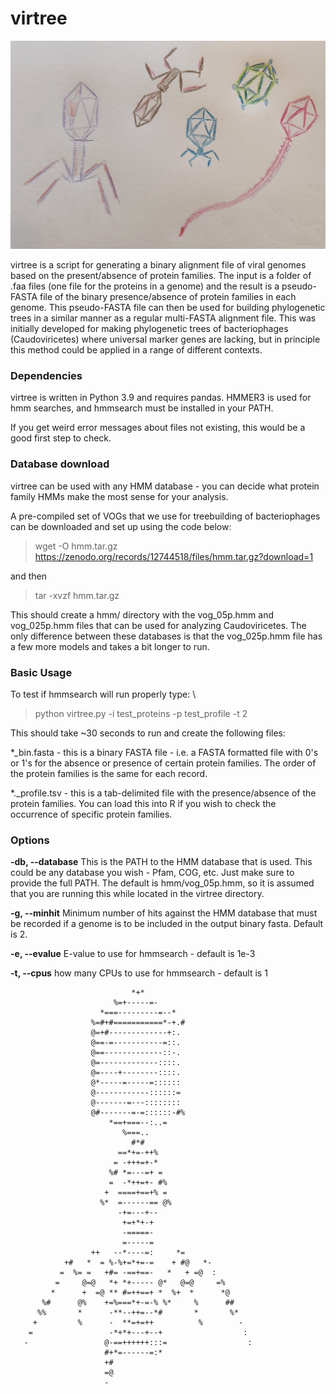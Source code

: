 

# virtree

![virtree-logo](https://github.com/faylward/virtree/blob/main/virtree-logo.jpg)


virtree is a script for generating a binary alignment file of viral genomes based on the present/absence of protein families. The input is a folder of .faa files (one file for the proteins in a genome) and the result is a pseudo-FASTA file of the binary presence/absence of protein families in each genome. This pseudo-FASTA file  can then be used for building phylogenetic trees in a similar manner as a regular multi-FASTA alignment file. This was initially developed for making phylogenetic trees of bacteriophages (Caudoviricetes) where universal marker genes are lacking, but in principle this method could be applied in a range of different contexts.

### Dependencies

virtree is written in Python 3.9 and requires pandas. HMMER3 is used for hmm searches, and hmmsearch must be installed in your PATH. 

If you get weird error messages about files not existing, this would be a good first step to check. 

### Database download

virtree can be used with any HMM database - you can decide what protein family HMMs make the most sense for your analysis. 

A pre-compiled set of VOGs that we use for treebuilding of bacteriophages can be downloaded and set up using the code below:

> wget -O hmm.tar.gz  <https://zenodo.org/records/12744518/files/hmm.tar.gz?download=1>

and then

> tar -xvzf hmm.tar.gz

This should create a hmm/ directory with the vog_05p.hmm and vog_025p.hmm files that can be used for analyzing Caudoviricetes. 
The only difference between these databases is that the vog_025p.hmm file has a few more models and takes a bit longer to run. 

### Basic Usage

To test if hmmsearch will run properly type: \

> python virtree.py -i test_proteins -p test_profile -t 2

This should take ~30 seconds to run and create the following files:

\*_bin.fasta - this is a binary FASTA file - i.e. a FASTA formatted file with 0's or 1's for the absence or presence of certain protein families. The order of the protein families is the same for each record. 

\*._profile.tsv - this is a tab-delimited file with the presence/absence of the protein families. You can load this into R if you wish to check the occurrence of specific protein families. 


### Options

**-db, --database** This is the PATH to the HMM database that is used. This could be any database you wish - Pfam, COG, etc. Just make sure to provide the full PATH. The default is hmm/vog_05p.hmm, so it is assumed that you are running this while located in the virtree directory. 

**-g, --minhit** Minimum number of hits against the HMM database that must be recorded if a genome is to be included in the output binary fasta. Default is 2. 

**-e, --evalue** E-value to use for hmmsearch - default is 1e-3

**-t, --cpus** how many CPUs to use for hmmsearch - default is 1


                                                                                                                        

                                  

                                                                 
                               *+*                               
                           %=+-----=-                            
                        *===---------=--*                        
                      %=#+#===========*-+.#                      
                      @=+#-------------+:.                       
                      @==-=-----------=::.                       
                      @==-------------::-.                       
                      @=-------------::::.                       
                      @=----+--------::::.                       
                      @*-----=-----=::::::                       
                      @------------::::::=                       
                      @-------=---::::::::                       
                      @#-------=-=::::::-#%                      
                          *==+===--:..=                          
                             %===..                              
                               #*#                               
                            ==*+=-++%                            
                           = -+++=+-*                            
                          %# *=---=+ =                           
                          =  -*++=+- #%                          
                         +  ====+==+% =                          
                        %*  =------== @%                         
                            -+=---+--                            
                             +=+*+-+                             
                             -=====-                             
                             =-----=                             
                      ++   --*----=:     *=                      
                +#   *  = %-%+=*+=-=    + #@   *-                
               =  %= =   +#= -==+==-   *   + =@  :               
              =     @=@   *+ *+----- @*   @=@     =%             
             *      +  =@ ** #=++==+ *  %+  *      *@            
           %#      @%    +=%===*+-=-% %*     %      ##           
          %%       *      -**--++=--*#       *       %*          
         +         %      -  **=+=++          %        -         
        =                 -*+*+---+--+                  :        
       -                 @-==++++++:::=                  :       
                         #+*=------=:*                           
                         +#                                      
                         =@                                      
                         -                                       
                                                                 
                                                                 

                                                      
                                                                                                                                            


